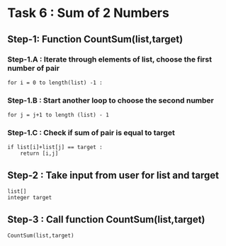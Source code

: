 # Task 6 : Sum of 2 Numbers

##

## Step-1: Function CountSum(list,target)

### Step-1.A : Iterate through elements of list, choose the first number of pair
    for i = 0 to length(list) -1 :
### Step-1.B : Start another loop to choose the second number 
    for j = j+1 to length (list) - 1

### Step-1.C : Check if sum of pair is equal to target
    if list[i]+list[j] == target :  
        return [i,j]

## Step-2 : Take input from user for list and target
    list[]
    integer target
## Step-3 : Call function CountSum(list,target)
    CountSum(list,target)